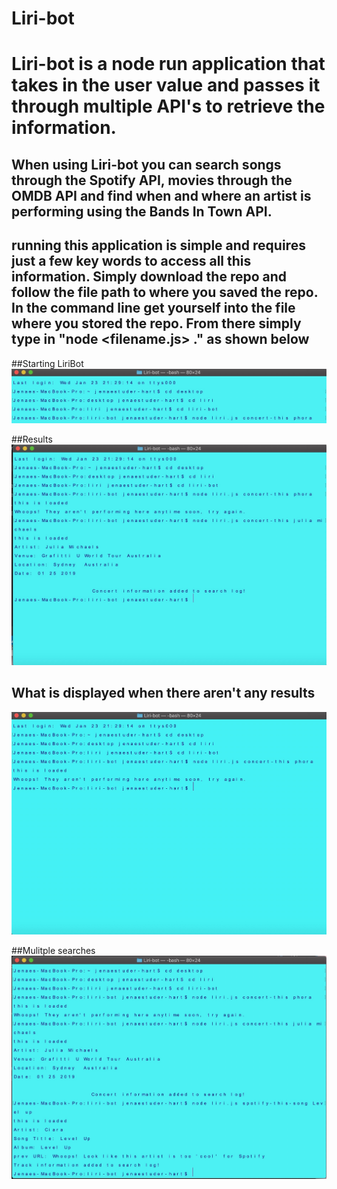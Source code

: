 # Liri-bot
# Liri-bot is a node run application that takes in the user value and passes it through multiple API's to retrieve the information.

## When using Liri-bot you can search songs through the Spotify API, movies through the OMDB API and find when and where an artist is performing using the Bands In Town API.

## running this application is simple and requires just a few key words to access all this information. Simply download the repo and follow the file path to where you saved the repo. In the command line get yourself into the file where you stored the repo. From there simply type in "node <filename.js> <command>." as shown below

##Starting LiriBot
![Node Screenshot](./assets/liribot1.jpeg)

##Results
![Spotify Song Search Example](./assets/liribot2.jpeg)

## What is displayed when there aren't any results
![Spotify Song Search Example with no results](./assets/liribot3.jpeg)

##Mulitple searches
![Spotify Song Search Example with multiple results](./assets/liribot4.jpeg)
